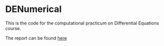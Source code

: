 # DENumerical

This is the code for the computational practicum on Differential Equations course.

The report can be found [here](https://docs.google.com/document/d/1UeDfz71JnlrkyBDwTrjLBAUmzgR5AlMEafB-BqiOyyg/edit?usp=sharing)
